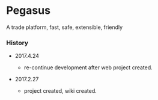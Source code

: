 # Pegasus
A trade platform, fast, safe, extensible, friendly


### History

* 2017.4.24
    - re-continue development after web project created.

* 2017.2.27
    - project created, wiki created.
